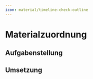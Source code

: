 ```yaml
---
icon: material/timeline-check-outline
---
```


# Materialzuordnung

## Aufgabenstellung

## Umsetzung
